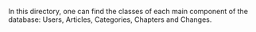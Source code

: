 In this directory, one can find the classes of each main component of the database: Users, Articles, Categories, Chapters and Changes.
